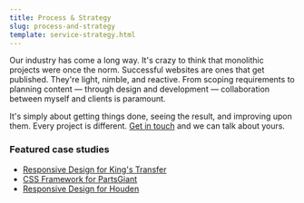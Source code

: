 ```yaml
---
title: Process & Strategy
slug: process-and-strategy
template: service-strategy.html
---
```


Our industry has come a long way. It's crazy to think that monolithic projects were once the norm. Successful websites are ones that get published. They're light, nimble, and reactive. From scoping requirements to planning content — through design and development — collaboration between myself and clients is paramount.

It's simply about getting things done, seeing the result, and improving upon them. Every project is different. [Get in touch](/contact/) and we can talk about yours.

### Featured case studies

* [Responsive Design for King's Transfer](/2013/08/09/responsive-design-for-kings-transfer/)
* [CSS Framework for PartsGiant](/2016/01/04/css-framework-for-partsgiant/)
* [Responsive Design for Houden](/2015/03/18/responsive-design-for-houden/)
